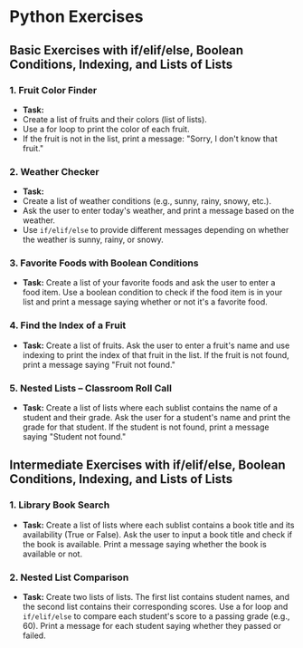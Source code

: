 # Python Exercises

## Basic Exercises with if/elif/else, Boolean Conditions, Indexing, and Lists of Lists

### 1. Fruit Color Finder
- **Task:** 
- Create a list of fruits and their colors (list of lists). 
- Use a for loop to print the color of each fruit. 
- If the fruit is not in the list, print a message: "Sorry, I don't know that fruit."



### 2. Weather Checker
- **Task:** 
- Create a list of weather conditions (e.g., sunny, rainy, snowy, etc.). 
- Ask the user to enter today's weather, and print a message based on the weather. 
- Use `if/elif/else` to provide different messages depending on whether the weather is sunny, rainy, or snowy.



### 3. Favorite Foods with Boolean Conditions
- **Task:** Create a list of your favorite foods and ask the user to enter a food item. Use a boolean condition to check if the food item is in your list and print a message saying whether or not it's a favorite food.



### 4. Find the Index of a Fruit
- **Task:** Create a list of fruits. Ask the user to enter a fruit's name and use indexing to print the index of that fruit in the list. If the fruit is not found, print a message saying "Fruit not found."


### 5. Nested Lists – Classroom Roll Call
- **Task:** Create a list of lists where each sublist contains the name of a student and their grade. Ask the user for a student's name and print the grade for that student. If the student is not found, print a message saying "Student not found."



## Intermediate Exercises with if/elif/else, Boolean Conditions, Indexing, and Lists of Lists

### 1. Library Book Search
- **Task:** Create a list of lists where each sublist contains a book title and its availability (True or False). Ask the user to input a book title and check if the book is available. Print a message saying whether the book is available or not.



### 2. Nested List Comparison
- **Task:** Create two lists of lists. The first list contains student names, and the second list contains their corresponding scores. Use a for loop and `if/elif/else` to compare each student's score to a passing grade (e.g., 60). Print a message for each student saying whether they passed or failed.


